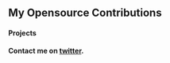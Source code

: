 ## My Opensource Contributions

#### Projects

<!-- ORGList:START -->

<!-- ORGList:END -->

<!-- CONTRIBUTIONS:START -->

<!-- CONTRIBUTIONS:END -->

**Contact me on [twitter](https://x.com/kunalvermax).**
